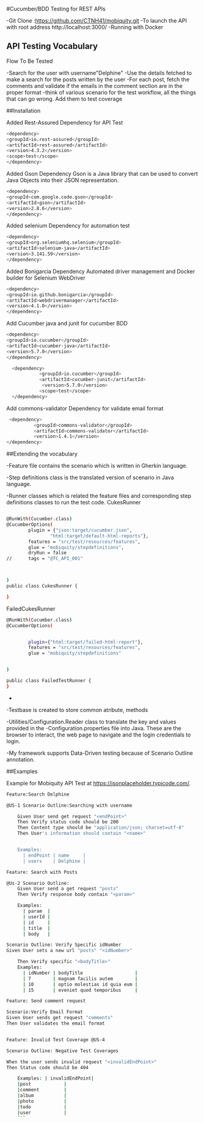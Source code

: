 #Cucumber/BDD Testing for REST APIs

-Git Clone :https://github.com/CTNH41/mobiquity.git
-To launch the API with root address http://localhost:3000/
-Running with Docker

## API Testing Vocabulary
Flow To Be Tested

-Search for the user with username"Delphine"
-Use the details fetched to make a search for the posts written by the user
-For each post, fetch the comments and validate if the emails in the comment section are in the proper format
-think of various scenario for the test workflow, all the things that can go wrong.
Add them to test coverage


##Installation

Added Rest-Assured Dependency for API Test
```bash
<dependency>
<groupId>io.rest-assured</groupId>
<artifactId>rest-assured</artifactId>
<version>4.3.2</version>
<scope>test</scope>
</dependency>
```
Added Gson Dependency Gson is a Java library that can be used to convert Java Objects into their JSON representation.
```bash
<dependency>
<groupId>com.google.code.gson</groupId>
<artifactId>gson</artifactId>
<version>2.8.6</version>
</dependency>
```

Added selenium Dependency for automation test
```bash
<dependency>
<groupId>org.seleniumhq.selenium</groupId>
<artifactId>selenium-java</artifactId>
<version>3.141.59</version>
</dependency>
```

Added Bonigarcia Dependency Automated driver management and Docker builder for Selenium WebDriver
```bash
<dependency>
<groupId>io.github.bonigarcia</groupId>
<artifactId>webdrivermanager</artifactId>
<version>4.1.0</version>
</dependency>
```
Add Cucumber java and junit for cucumber BDD
```bash
<dependency>
<groupId>io.cucumber</groupId>
<artifactId>cucumber-java</artifactId>
<version>5.7.0</version>
</dependency>

  <dependency>
            <groupId>io.cucumber</groupId>
            <artifactId>cucumber-junit</artifactId>
             <version>5.7.0</version>
            <scope>test</scope>
  </dependency>
  ```

Add commons-validator Dependency for validate email format
  ```bash
   <dependency>
            <groupId>commons-validator</groupId>
            <artifactId>commons-validator</artifactId>
            <version>1.4.1</version>
</dependency>
```

##Extending the vocabulary

-Feature file contains the scenario which is written in Gherkin language.

-Step definitions class is the translated version of scenario in Java language.

-Runner classes which is related the feature files and corresponding step definitions classes to run the test code.
CukesRunner
```bash

@RunWith(Cucumber.class)
@CucumberOptions(
        plugin = {"json:target/cucumber.json",
                "html:target/default-html-reports"},
        features = "src/test/resources/features",
        glue = "mobiquity/stepdefinitions",
        dryRun = false
//      tags = "@TC_API_001"



)
public class CukesRunner {

}
```
FailedCukesRunner
```bash
@RunWith(Cucumber.class)
@CucumberOptions(


        plugin={"html:target/failed-html-report"},
        features = "src/test/resources/features",
        glue = "mobiquity/stepdefinitions"


)

public class FailedTestRunner {
}
```
-

-Testbase is created to store common atribute, methods

-Utilities/Configuration.Reader class to translate the key and values provided in the
-Configuration.properties file into Java. These are the browser to interact, the web page to navigate and the login credentials to login.

-My framework supports Data-Driven testing because of Scenario Outline annotation.






##Examples

Example for Mobiquity API Test at https://jsonplaceholder.typicode.com/.

```bash
Feature:Search Delphine

@US-1 Scenario Outline:Searching with username

    Given User send get request "<endPoint>"
    Then Verify status code should be 200
    Then Content type should be "application/json; charset=utf-8"
    Then User's information should contain "<name>"


    Examples:
      | endPoint | name     |
      | users    | Delphine |

```
```bash
Feature: Search with Posts

@Us-2 Scenario Outline:
    Given User send a get request "posts"
    Then Verify response body contain "<param>"

    Examples:
      | param  |
      | userId |
      | id     |
      | title  |
      | body   |

Scenario Outline: Verify Specific idNumber 
Given User sets a new url "posts" "<idNumber>"

    Then Verify specific "<bodyTitle>"
    Examples:
      | idNumber | bodyTitle                   |
      | 7        | magnam facilis autem        |
      | 10       | optio molestias id quia eum |
      | 15       | eveniet quod temporibus     |
```
```bash
Feature: Send comment request

Scenario:Verify Email Format 
Given User sends get request "comments"
Then User validates the email format

```

```bash

Feature: Invalid Test Coverage @US-4 

Scenario Outline: Negative Test Coverages 

When the user sends invalid request "<invalidEndPoint>"
Then Status code should be 404

    Examples: | invalidEndPoint|
    |post            |
    |comment         |
    |album           |
    |photo           |
    |todo            |
    |user            |
    ```
```




































